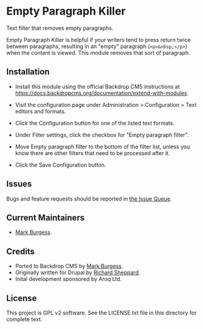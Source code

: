 Empty Paragraph Killer
======================

Text filter that removes empty paragraphs.

Empty Paragraph Killer is helpful if your writers tend to press return twice 
between paragraphs, resulting in an "empty" paragraph (`<p>&nbsp;</p>`) when the 
content is viewed. This module removes that sort of paragraph.


Installation
------------

- Install this module using the official Backdrop CMS instructions at
  https://docs.backdropcms.org/documentation/extend-with-modules.

- Visit the configuration page under Administration > Configuration > 
  Text editors and formats. 
  
- Click the Configuration button for one of the listed text formats.

- Under Filter settings, click the checkbox for "Empty paragraph filter".

- Move Empty paragraph filter to the bottom of the filter list, unless you know 
  there are other filters that need to be processed after it.

- Click the Save Configuration button.

Issues
------

Bugs and feature requests should be reported in [the Issue Queue](https://github.com/backdrop-contrib/emptyparagraphkiller/issues).

Current Maintainers
-------------------

- [Mark Burgess](https://github.com/markabur).

Credits
-------

- Ported to Backdrop CMS by [Mark Burgess](https://github.com/markabur).
- Originally written for Drupal by [Richard Sheppard](https://drupal.org/user/55284).
- Inital development sponsored by Aroq Ltd.

License
-------

This project is GPL v2 software.
See the LICENSE.txt file in this directory for complete text.
